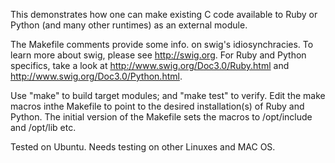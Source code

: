 This demonstrates how one can make existing C code available
to Ruby or Python (and many other runtimes) as an external module.

The Makefile comments provide some info. on swig's idiosynchracies.
To learn more about swig, please see http://swig.org. For Ruby and
Python specifics, take a look at http://www.swig.org/Doc3.0/Ruby.html
and http://www.swig.org/Doc3.0/Python.html.

Use "make" to build target modules; and "make test" to verify.
Edit the make macros inthe Makefile to point to the desired
installation(s) of Ruby and Python. The initial version of the
Makefile sets the macros to /opt/include and /opt/lib etc.

Tested on Ubuntu. Needs testing on other Linuxes and MAC OS.
